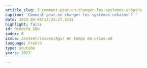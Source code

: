 ```yaml
---
article_slug: 3_comment-peut-on-changer-les-systemes-urbains
caption: 'Comment peut-on changer les systèmes urbains ? '
date: 2023-04-06T14:23:27.513Z
highlight: false
id: DiHdzfq_GQw
index: 0
issue: content/issues/Agir en temps de crise.md
language: French
type: youtube
years: 2023

---
```

